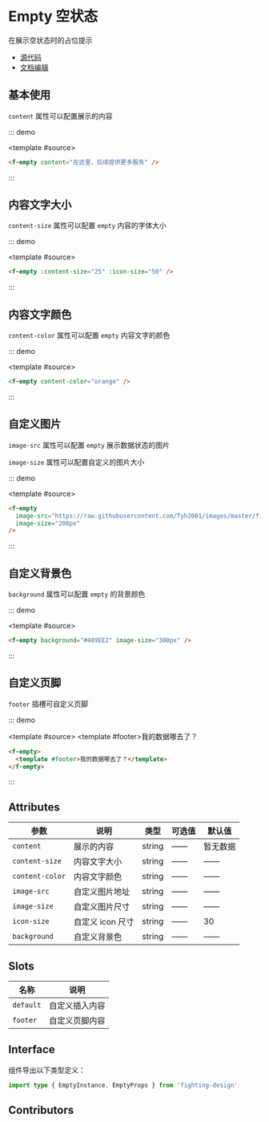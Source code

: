 # Empty 空状态

在展示空状态时的占位提示

- [源代码](https://github.com/FightingDesign/fighting-design/tree/master/packages/fighting-design/empty)
- [文档编辑](https://github.com/FightingDesign/fighting-design/blob/master/docs/components/empty.md)

## 基本使用

`content` 属性可以配置展示的内容

::: demo

<template #source>
<f-empty content="在这里，后续提供更多服务" />
</template>

```html
<f-empty content="在这里，后续提供更多服务" />
```

:::

## 内容文字大小

`content-size` 属性可以配置 `empty` 内容的字体大小

::: demo

<template #source>
<f-empty :content-size="25" :icon-size="50" />

</template>

```html
<f-empty :content-size="25" :icon-size="50" />
```

:::

## 内容文字颜色

`content-color` 属性可以配置 `empty` 内容文字的颜色

::: demo

<template #source>
<f-empty content-color="orange" />
</template>

```html
<f-empty content-color="orange" />
```

:::

## 自定义图片

`image-src` 属性可以配置 `empty` 展示数据状态的图片

`image-size` 属性可以配置自定义的图片大小

::: demo

<template #source>
<f-empty image-src="https://raw.githubusercontent.com/Tyh2001/images/master/fighting-design/1.jpg" image-size="200px" />
</template>

```html
<f-empty
  image-src="https://raw.githubusercontent.com/Tyh2001/images/master/fighting-design/1.jpg"
  image-size="200px"
/>
```

:::

## 自定义背景色

`background` 属性可以配置 `empty` 的背景颜色

::: demo

<template #source>
<f-empty background="#489EE2" image-size="300px"/>
</template>

```html
<f-empty background="#489EE2" image-size="300px" />
```

:::

## 自定义页脚

`footer` 插槽可自定义页脚

::: demo

<template #source>
<f-empty>
<template #footer>我的数据哪去了？</template>
</f-empty>
</template>

```html
<f-empty>
  <template #footer>我的数据哪去了？</template>
</f-empty>
```

:::

## Attributes

| 参数            | 说明             | 类型   | 可选值 | 默认值   |
| --------------- | ---------------- | ------ | ------ | -------- |
| `content`       | 展示的内容       | string | ——     | 暂无数据 |
| `content-size`  | 内容文字大小     | string | ——     | ——       |
| `content-color` | 内容文字颜色     | string | ——     | ——       |
| `image-src`     | 自定义图片地址   | string | ——     | ——       |
| `image-size`    | 自定义图片尺寸   | string | ——     | ——       |
| `icon-size`     | 自定义 icon 尺寸 | string | ——     | 30       |
| `background`    | 自定义背景色     | string | ——     | ——       |

## Slots

| 名称      | 说明           |
| --------- | -------------- |
| `default` | 自定义插入内容 |
| `footer`  | 自定义页脚内容 |

## Interface

组件导出以下类型定义：

```ts
import type { EmptyInstance, EmptyProps } from 'fighting-design'
```

## Contributors

<a href="https://github.com/Tyh2001" target="_blank">
  <f-avatar round src="https://avatars.githubusercontent.com/u/73180970?v=4" />
</a>

<a href="https://github.com/jardeng" target="_blank">
  <f-avatar round src="https://avatars.githubusercontent.com/u/19302222?v=4" />
</a>

<a href="https://github.com/Alphatrionty" target="_blank">
  <f-avatar round src="https://avatars.githubusercontent.com/u/57850101?v=4" />
</a>

<style scoped>
  .f-empty {
    margin: 5px;
  }
</style>
